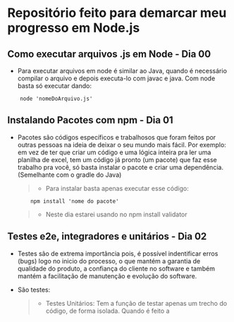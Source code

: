 # Repositório feito para demarcar meu progresso em Node.js

## Como executar arquivos .js em Node - Dia 00

- Para executar arquivos em node é similar ao Java, quando é necessário compilar o arquivo e depois executa-lo com javac e java. Com node basta só executar dando:

```
    node 'nomeDoArquivo.js'
```

## Instalando Pacotes com npm - Dia 01

- Pacotes são códigos específicos e trabalhosos que foram feitos por outras pessoas na ideia de deixar o seu mundo mais fácil. Por exemplo: em vez de ter que criar um código e uma lógica inteira pra ler uma planilha de excel, tem um código já pronto (um pacote) que faz esse trabalho pra você, só basta instalar o pacote e criar uma dependência. (Semelhante com o gradle do Java)
    > - Para instalar basta apenas executar esse código:
    ```
        npm install 'nome do pacote'
    ```
    > - Neste dia estarei usando no npm install validator

## Testes e2e, integradores e unitários - Dia 02

- Testes são de extrema importância pois, é possível indentificar erros (bugs) logo no inicio do processo, o que mantém a garantia de qualidade do produto, a confiança do cliente no software e também mantém a facilitação de manutenção e evolução do software.

- São testes:
    > - Testes Unitários: Tem a função de testar apenas um trecho do código, de forma isolada. Quando é feito a